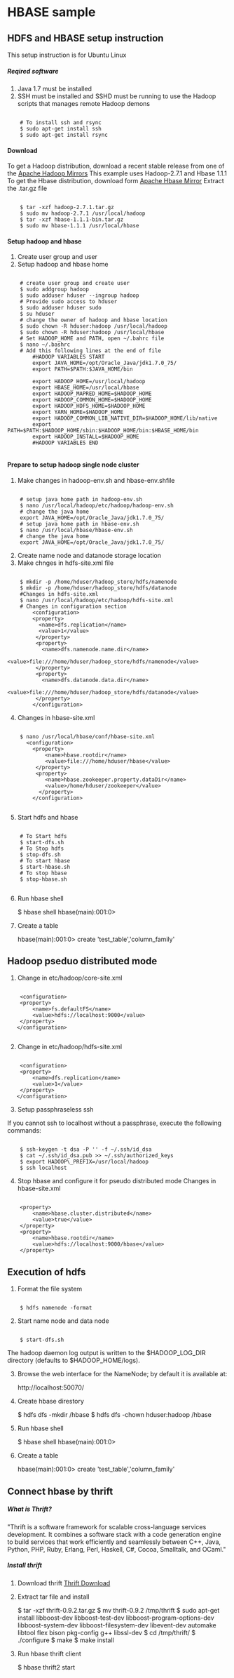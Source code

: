 # HBASE sample
## HDFS and HBASE setup instruction

This setup instruction is for Ubuntu Linux
 
##### Reqired software

1. Java 1.7 must be installed 
2. SSH must be installed and SSHD must be running to use the Hadoop scripts that manages remote Hadoop demons

```

	# To install ssh and rsync
	$ sudo apt-get install ssh
	$ sudo apt-get install rsync

```

#### Download

To get a Hadoop distribution, download a recent stable release from one of the [Apache Hadoop Mirrors](http://www.apache.org/dyn/closer.cgi/hadoop/common/)
This example uses Hadoop-2.7.1 and Hbase 1.1.1
To get the Hbase distribution, download form [Apache Hbase Mirror](http://www.apache.org/dyn/closer.cgi/hbase/)
Extract the .tar.gz file 

```

	$ tar -xzf hadoop-2.7.1.tar.gz
	$ sudo mv hadoop-2.7.1 /usr/local/hadoop 
	$ tar -xzf hbase-1.1.1-bin.tar.gz
	$ sudo mv hbase-1.1.1 /usr/local/hbase 

``` 

#### Setup hadoop and hbase  

1. Create user group and user
2. Setup hadoop and hbase home

```

	# create user group and create user
	$ sudo addgroup hadoop
	$ sudo adduser hduser --ingroup hadoop
	# Provide sudo access to hduser
	$ sudo adduser hduser sudo
	$ su hduser
	# change the owner of hadoop and hbase location
	$ sudo chown -R hduser:hadoop /usr/local/hadoop
	$ sudo chown -R hduser:hadoop /usr/local/hbase
	# Set HADOOP_HOME and PATH, open ~/.bahrc file
	$ nano ~/.bashrc
	# Add this following lines at the end of file
		#HADOOP VARIABLES START
		export JAVA_HOME=/opt/Oracle_Java/jdk1.7.0_75/
		export PATH=$PATH:$JAVA_HOME/bin
	
		export HADOOP_HOME=/usr/local/hadoop 
		export HBASE_HOME=/usr/local/hbase
		export HADOOP_MAPRED_HOME=$HADOOP_HOME 
		export HADOOP_COMMON_HOME=$HADOOP_HOME 
		export HADOOP_HDFS_HOME=$HADOOP_HOME 
		export YARN_HOME=$HADOOP_HOME 
		export HADOOP_COMMON_LIB_NATIVE_DIR=$HADOOP_HOME/lib/native 
		export PATH=$PATH:$HADOOP_HOME/sbin:$HADOOP_HOME/bin:$HBASE_HOME/bin
		export HADOOP_INSTALL=$HADOOP_HOME 
		#HADOOP VARIABLES END
	 
```
 
#### Prepare to setup hadoop single node cluster

1. Make changes in hadoop-env.sh and hbase-env.shfile

```

	# setup java home path in hadoop-env.sh
	$ nano /usr/local/hadoop/etc/hadoop/hadoop-env.sh
	# change the java home
	export JAVA_HOME=/opt/Oracle_Java/jdk1.7.0_75/
	# setup java home path in hbase-env.sh
	$ nano /usr/local/hbase/hbase-env.sh
	# change the java home
	export JAVA_HOME=/opt/Oracle_Java/jdk1.7.0_75/
```
2. Create name node and datanode storage location
3. Make chnges in hdfs-site.xml file

```

	$ mkdir -p /home/hduser/hadoop_store/hdfs/namenode
	$ mkdir -p /home/hduser/hadoop_store/hdfs/datanode
	#Changes in hdfs-site.xml
	$ nano /usr/local/hadoop/etc/hadoop/hdfs-site.xml
	# Changes in configuration section
		<configuration>
		<property>
		  <name>dfs.replication</name>
		  <value>1</value>
		 </property>
		 <property>
		   <name>dfs.namenode.name.dir</name>
		   <value>file:///home/hduser/hadoop_store/hdfs/namenode</value>
		 </property>
		 <property>
		   <name>dfs.datanode.data.dir</name>
		   <value>file:///home/hduser/hadoop_store/hdfs/datanode</value>
		 </property>
		</configuration>

```
4. Changes in hbase-site.xml

```

	$ nano /usr/local/hbase/conf/hbase-site.xml
	  <configuration>
		<property>
		    <name>hbase.rootdir</name>
		    <value>file:///home/hduser/hbase</value>
		 </property>
		 <property>
		    <name>hbase.zookeeper.property.dataDir</name>
		    <value>/home/hduser/zookeeper</value>
		  </property>
		</configuration>
	

```
5. Start hdfs and hbase

```

	# To Start hdfs
	$ start-dfs.sh
	# To Stop hdfs
	$ stop-dfs.sh
	# To start hbase
	$ start-hbase.sh
	# To stop hbase
	$ stop-hbase.sh
	
```
6. Run hbase shell

    $ hbase shell
    hbase(main):001:0>
   
7. Create a table

    hbase(main):001:0> create 'test_table','column_family'


## Hadoop pseduo distributed mode

1. Change in etc/hadoop/core-site.xml

```

	<configuration>
    <property>
        <name>fs.defaultFS</name>
        <value>hdfs://localhost:9000</value>
    </property>
   </configuration>
   
```
2. Change in etc/hadoop/hdfs-site.xml

```

	<configuration>
    <property>
        <name>dfs.replication</name>
        <value>1</value>
    </property>
   </configuration>
```

3. Setup passphraseless ssh

If you cannot ssh to localhost without a passphrase, execute the following commands:

```

	$ ssh-keygen -t dsa -P '' -f ~/.ssh/id_dsa
	$ cat ~/.ssh/id_dsa.pub >> ~/.ssh/authorized_keys
	$ export HADOOP\_PREFIX=/usr/local/hadoop
	$ ssh localhost
```
4. Stop hbase and configure it for pseudo distributed mode
Changes in hbase-site.xml

```

	<property>
  		<name>hbase.cluster.distributed</name>
	    <value>true</value>
	</property>
	<property>
  		<name>hbase.rootdir</name>
  		<value>hdfs://localhost:9000/hbase</value>
	</property>	
```

## Execution of hdfs

1. Format the file system

```

	$ hdfs namenode -format
```
2. Start name node and data node

```

	$ start-dfs.sh
```
The hadoop daemon log output is written to the $HADOOP_LOG_DIR directory (defaults to $HADOOP_HOME/logs).

3. Browse the web interface for the NameNode; by default it is available at:
	
	http://localhost:50070/

4. Create hbase direstory

	$ hdfs dfs -mkdir /hbase
	$ hdfs dfs -chown hduser:hadoop /hbase

5. Run hbase shell

    $ hbase shell
    hbase(main):001:0>
   
6. Create a table

    hbase(main):001:0> create 'test_table','column_family'

## Connect hbase by thrift

##### What is Thrift?

"Thrift is a software framework for scalable cross-language services development. It combines a software stack with a code generation engine to build services that work efficiently and seamlessly between C++, Java, Python, PHP, Ruby, Erlang, Perl, Haskell, C#, Cocoa, Smalltalk, and OCaml."

##### Install thrift

1. Download thrift [Thrift Download](http://www.apache.org/dyn/closer.cgi?path=/thrift/0.9.2/thrift-0.9.2.tar.gz)
2. Extract tar file and install
	
	$ tar -xzf thrift-0.9.2.tar.gz
	$ mv thrift-0.9.2 /tmp/thrift
	$ sudo apt-get install libboost-dev libboost-test-dev libboost-program-options-dev libboost-system-dev libboost-filesystem-dev libevent-dev automake libtool flex bison pkg-config g++ libssl-dev
	$ cd /tmp/thrift/
	$ ./configure
	$ make
	$ make install

3. Run hbase thrift client

	$ hbase thrift2 start
	